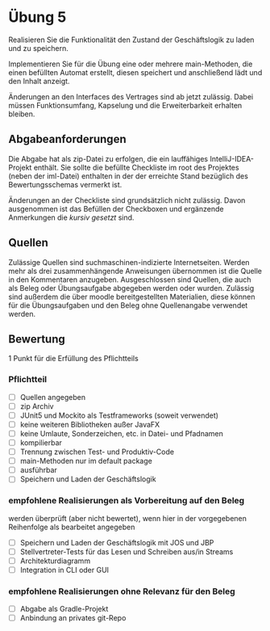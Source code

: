 # Übung 5
Realisieren Sie die Funktionalität den Zustand der Geschäftslogik zu laden und zu speichern.

Implementieren Sie für die Übung eine oder mehrere main-Methoden, die einen befüllten Automat erstellt, diesen speichert und anschließend lädt und den Inhalt anzeigt.

Änderungen an den Interfaces des Vertrages sind ab jetzt zulässig. Dabei müssen Funktionsumfang, Kapselung und die Erweiterbarkeit erhalten bleiben.
## Abgabeanforderungen
Die Abgabe hat als zip-Datei zu erfolgen, die ein lauffähiges IntelliJ-IDEA-Projekt enthält. Sie sollte die befüllte Checkliste im root des Projektes (neben der iml-Datei) enthalten in der der erreichte Stand bezüglich des Bewertungsschemas vermerkt ist.

Änderungen an der Checkliste sind grundsätzlich nicht zulässig. Davon ausgenommen ist das Befüllen der Checkboxen und ergänzende Anmerkungen die _kursiv gesetzt_ sind.
## Quellen
Zulässige Quellen sind suchmaschinen-indizierte Internetseiten. Werden mehr als drei zusammenhängende Anweisungen übernommen ist die Quelle in den Kommentaren anzugeben. Ausgeschlossen sind Quellen, die auch als Beleg oder Übungsaufgabe abgegeben werden oder wurden. Zulässig sind außerdem die über moodle bereitgestellten Materialien, diese können für die Übungsaufgaben und den Beleg ohne Quellenangabe verwendet werden.
## Bewertung
1 Punkt für die Erfüllung des Pflichtteils
### Pflichtteil
- [ ] Quellen angegeben
- [ ] zip Archiv
- [ ] JUnit5 und Mockito als Testframeworks (soweit verwendet)
- [ ] keine weiteren Bibliotheken außer JavaFX
- [ ] keine Umlaute, Sonderzeichen, etc. in Datei- und Pfadnamen
- [ ] kompilierbar
- [ ] Trennung zwischen Test- und Produktiv-Code
- [ ] main-Methoden nur im default package
- [ ] ausführbar
- [ ] Speichern und Laden der Geschäftslogik
### empfohlene Realisierungen als Vorbereitung auf den Beleg
werden überprüft (aber nicht bewertet), wenn hier in der vorgegebenen Reihenfolge als bearbeitet angegeben
- [ ] Speichern und Laden der Geschäftslogik mit JOS und JBP
- [ ] Stellvertreter-Tests für das Lesen und Schreiben aus/in Streams
- [ ] Architekturdiagramm
- [ ] Integration in CLI oder GUI
### empfohlene Realisierungen ohne Relevanz für den Beleg
- [ ] Abgabe als Gradle-Projekt
- [ ] Anbindung an privates git-Repo
